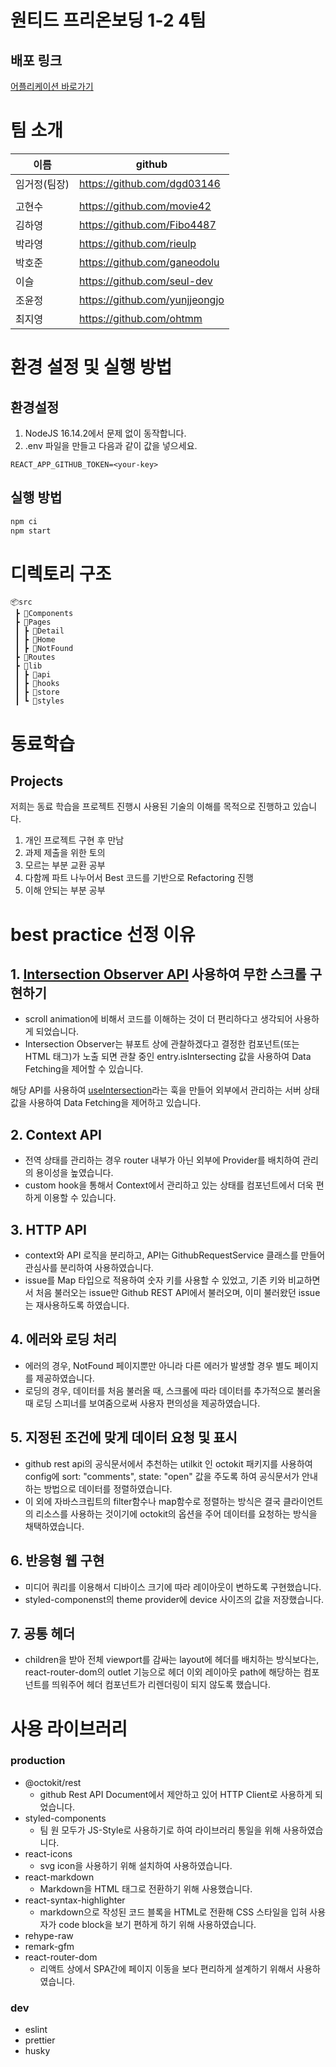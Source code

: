 # 원티드 프리온보딩 1-2 4팀

## 배포 링크

<a href="https://starlit-snickerdoodle-9d0b9e.netlify.app" target="_blank">어플리케이션 바로가기</a>

# 팀 소개

| 이름         | github                         |
| ------------ | ------------------------------ |
| 임거정(팀장) | https://github.com/dgd03146    |
|              |                                |
| 고현수       | https://github.com/movie42     |
| 김하영       | https://github.com/Fibo4487    |
| 박라영       | https://github.com/rieulp      |
| 박호준       | https://github.com/ganeodolu   |
| 이슬         | https://github.com/seul-dev    |
| 조윤정       | https://github.com/yunjjeongjo |
| 최지영       | https://github.com/ohtmm       |

# 환경 설정 및 실행 방법

## 환경설정

1. NodeJS 16.14.2에서 문제 없이 동작합니다.
2. .env 파일을 만들고 다음과 같이 값을 넣으세요.

```.env
REACT_APP_GITHUB_TOKEN=<your-key>
```

## 실행 방법

```bash
npm ci
npm start
```

# 디렉토리 구조

```
📦src
 ┣ 📂Components
 ┣ 📂Pages
 ┃ ┣ 📂Detail
 ┃ ┣ 📂Home
 ┃ ┣ 📂NotFound
 ┣ 📂Routes
 ┣ 📂lib
 ┃ ┣ 📂api
 ┃ ┣ 📂hooks
 ┃ ┣ 📂store
 ┃ ┗ 📂styles
```

# 동료학습

## Projects

저희는 동료 학습을 프로젝트 진행시 사용된 기술의 이해를 목적으로 진행하고 있습니다.

1. 개인 프로젝트 구현 후 만남
2. 과제 제출을 위한 토의
3. 모르는 부분 교환 공부
4. 다함께 파트 나누어서 Best 코드를 기반으로 Refactoring 진행
5. 이해 안되는 부분 공부

# best practice 선정 이유

## 1. [Intersection Observer API](https://developer.mozilla.org/en-US/docs/Web/API/Intersection_Observer_API) 사용하여 무한 스크롤 구현하기

- scroll animation에 비해서 코드를 이해하는 것이 더 편리하다고 생각되어 사용하게 되었습니다.
- Intersection Observer는 뷰포트 상에 관찰하겠다고 결정한 컴포넌트(또는 HTML 태그)가 노출 되면 관찰 중인 entry.isIntersecting 값을 사용하여 Data Fetching을 제어할 수 있습니다.

해당 API를 사용하여 [useIntersection](../wanted-assignment2/src/lib/hooks/useIntersection.ts)라는 훅을 만들어 외부에서 관리하는 서버 상태값을 사용하여 Data Fetching을 제어하고 있습니다.

## 2. Context API

- 전역 상태를 관리하는 경우 router 내부가 아닌 외부에 Provider를 배치하여 관리의 용이성을 높였습니다.
- custom hook을 통해서 Context에서 관리하고 있는 상태를 컴포넌트에서 더욱 편하게 이용할 수 있습니다.

## 3. HTTP API

- context와 API 로직을 분리하고, API는 GithubRequestService 클래스를 만들어 관심사를 분리하여 사용하였습니다.
- issue를 Map 타입으로 적용하여 숫자 키를 사용할 수 있었고, 기존 키와 비교하면서 처음 불러오는 issue만 Github REST API에서 불러오며, 이미 불러왔던 issue는 재사용하도록 하였습니다.

## 4. 에러와 로딩 처리

- 에러의 경우, NotFound 페이지뿐만 아니라 다른 에러가 발생할 경우 별도 페이지를 제공하였습니다.
- 로딩의 경우, 데이터를 처음 불러올 때, 스크롤에 따라 데이터를 추가적으로 불러올 때 로딩 스피너를 보여줌으로써 사용자 편의성을 제공하였습니다.

## 5. 지정된 조건에 맞게 데이터 요청 및 표시

- github rest api의 공식문서에서 추천하는 utilkit 인 octokit 패키지를 사용하여 config에 sort: "comments", state: "open" 값을 주도록 하여 공식문서가 안내하는 방법으로 데이터를 정렬하였습니다.
- 이 외에 자바스크립트의 filter함수나 map함수로 정렬하는 방식은 결국 클라이언트의 리소스를 사용하는 것이기에 octokit의 옵션을 주어 데이터를 요청하는 방식을 채택하였습니다.

## 6. 반응형 웹 구현

- 미디어 쿼리를 이용해서 디바이스 크기에 따라 레이아웃이 변하도록 구현했습니다.
- styled-componenst의 theme provider에 device 사이즈의 값을 저장했습니다.

## 7. 공통 헤더

- children을 받아 전체 viewport를 감싸는 layout에 헤더를 배치하는 방식보다는, react-router-dom의 outlet 기능으로 헤더 이외 레이아웃 path에 해당하는 컴포넌트를 띄워주어 헤더 컴포넌트가 리렌더링이 되지 않도록 했습니다.

# 사용 라이브러리

### production

- @octokit/rest
  - github Rest API Document에서 제안하고 있어 HTTP Client로 사용하게 되었습니다.
- styled-components
  - 팀 원 모두가 JS-Style로 사용하기로 하여 라이브러리 통일을 위해 사용하였습니다.
- react-icons
  - svg icon을 사용하기 위해 설치하여 사용하였습니다.
- react-markdown
  - Markdown을 HTML 태그로 전환하기 위해 사용했습니다.
- react-syntax-highlighter
  - markdown으로 작성된 코드 블록을 HTML로 전환해 CSS 스타일을 입혀 사용자가 code block을 보기 편하게 하기 위해 사용하였습니다.
- rehype-raw
- remark-gfm
- react-router-dom
  - 리액트 상에서 SPA간에 페이지 이동을 보다 편리하게 설계하기 위해서 사용하였습니다.

### dev

- eslint
- prettier
- husky
